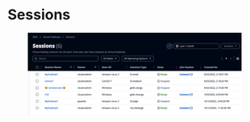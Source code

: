 # Sessions



<figure><img src="../.gitbook/assets/Screen Shot 2022-10-26 at 2.59.03 PM.png" alt=""><figcaption></figcaption></figure>
